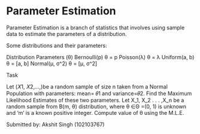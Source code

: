 # Parameter Estimation

Parameter Estimation is a branch of statistics that involves using sample data to estimate the parameters of a distribution.

Some distributions and their parameters:

Distribution	Parameters (θ)
Bernoulli(p)	θ = p
Poisson(λ)	θ = λ
Uniform(a, b)	θ = [a, b]
Normal(μ, σ^2)	θ = [μ, σ^2]

Task

Let (𝑋1, 𝑋2,…,)be a random sample of size n taken from a Normal Population with parameters: mean= 𝜃1 and variance=𝜃2. Find the Maximum Likelihood Estimates of these two parameters.
Let X_1, X_2 . . . ,X_n be a random sample from B(m, θ) distribution, where θ ∈Θ =(0, 1) is unknown and ‘m’ is a known positive integer. Compute value of θ using the M.L.E.

Submitted by:
Akshit Singh (102103767)
